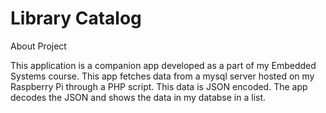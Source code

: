 # Library Catalog

About Project

This application is a companion app developed as a part of my Embedded Systems course. This app fetches data from a mysql server hosted on my Raspberry Pi through a PHP script. This data is JSON encoded. The app decodes the JSON and shows the data in my databse in a list.
